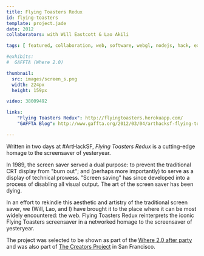 ```yaml
---
title: Flying Toasters Redux
id: flying-toasters
template: project.jade
date: 2012
collaborators: with Will Eastcott & Lao Akili

tags: [ featured, collaboration, web, software, webgl, nodejs, hack, exhibited ]

#exhibits:
#  GAFFTA (Where 2.0)

thumbnail:
  src: images/screen_s.png
  width: 224px
  height: 159px

video: 38009492

links:
    "Flying Toasters Redux": http://flyingtoasters.herokuapp.com/
    "GAFFTA Blog": http://www.gaffta.org/2012/03/04/arthacksf-flying-toasters-turbo-edition/

---
```


Written in two days at #ArtHackSF, *Flying Toasters Redux* is a cutting-edge homage to the screensaver of yesteryear.

In 1989, the screen saver served a dual purpose: to prevent the traditional CRT display from "burn out"; and (perhaps more importantly) to serve as a display of technical prowess. "Screen saving" has since developed into a process of disabling all visual output. The art of the screen saver has been dying.
  
In an effort to rekindle this aesthetic and artistry of the traditional screen saver, we (Will, Lao, and I) have brought it to the place where it can be most widely encountered: the web. Flying Toasters Redux reinterprets the iconic Flying Toasters screensaver in a networked homage to the screensaver of yesteryear.

The project was selected to be shown as part of the [Where 2.0 after party](http://whereconf.com/where2012/public/schedule/detail/24912) and was also part of [The Creators Project](http://www.gaffta.org/2012/03/14/gaffta-at-the-creators-project-san-francisco/) in San Francisco.

